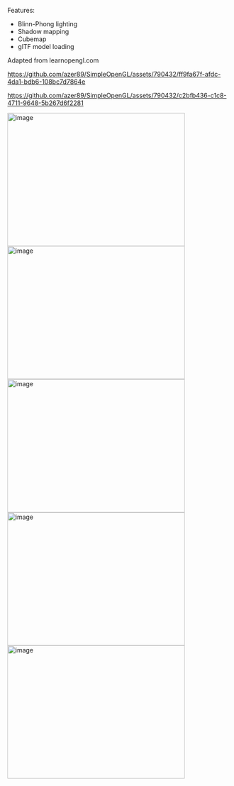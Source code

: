 Features:
* Blinn-Phong lighting
* Shadow mapping
* Cubemap
* glTF model loading

Adapted from learnopengl.com



https://github.com/azer89/SimpleOpenGL/assets/790432/ff9fa67f-afdc-4da1-bdb6-108bc7d7864e



https://github.com/azer89/SimpleOpenGL/assets/790432/c2bfb436-c1c8-4711-9648-5b267d6f2281


<img width="400" height="300" alt="image" src="https://github.com/azer89/SimpleOpenGL/assets/790432/ae47eeea-0464-442c-85f2-d3223554585a">


<img width="400" height="300" alt="image" src="https://github.com/azer89/SimpleOpenGL/assets/790432/96b976bf-2a8c-46a7-a18a-81cef9f172ae">


<img width="400" height="300" alt="image" src="https://github.com/azer89/SimpleOpenGL/assets/790432/1ffa8170-aa8c-4255-a172-1fa8bcd5ecb7">



<img width="400" height="300" alt="image" src="https://github.com/azer89/SimpleOpenGL/assets/790432/0d20af1c-7481-4036-a747-a4b7c4bab950">


<img width="400" height="300" alt="image" src="https://github.com/azer89/SimpleOpenGL/assets/790432/f1199712-7a89-4175-ad7c-f7512335f7c5">



